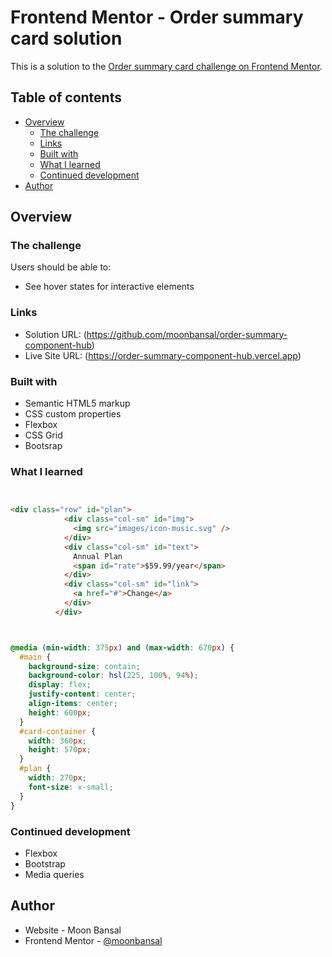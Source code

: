 # Frontend Mentor - Order summary card solution

This is a solution to the [Order summary card challenge on Frontend Mentor](https://www.frontendmentor.io/challenges/order-summary-component-QlPmajDUj). 

## Table of contents

- [Overview](#overview)
  - [The challenge](#the-challenge)
  - [Links](#links)
  - [Built with](#built-with)
  - [What I learned](#what-i-learned)
  - [Continued development](#continued-development)
- [Author](#author)


## Overview

### The challenge

Users should be able to:

- See hover states for interactive elements

### Links

- Solution URL: (https://github.com/moonbansal/order-summary-component-hub)
- Live Site URL: (https://order-summary-component-hub.vercel.app)

### Built with

- Semantic HTML5 markup
- CSS custom properties
- Flexbox
- CSS Grid
- Bootsrap

### What I learned

```html


<div class="row" id="plan">
            <div class="col-sm" id="img">
              <img src="images/icon-music.svg" />
            </div>
            <div class="col-sm" id="text">
              Annual Plan
              <span id="rate">$59.99/year</span>
            </div>
            <div class="col-sm" id="link">
              <a href="#">Change</a>
            </div>
          </div>


```


```css


@media (min-width: 375px) and (max-width: 670px) {
  #main {
    background-size: contain;
    background-color: hsl(225, 100%, 94%);
    display: flex;
    justify-content: center;
    align-items: center;
    height: 600px;
  }
  #card-container {
    width: 360px;
    height: 570px;
  }
  #plan {
    width: 270px;
    font-size: x-small;
  }
}


```


### Continued development

- Flexbox 
- Bootstrap 
- Media queries 


## Author

- Website - Moon Bansal 
- Frontend Mentor - [@moonbansal](https://www.frontendmentor.io/profile/moonbansal)
